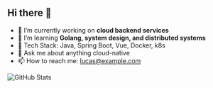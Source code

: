 ## Hi there 👋

- 🔭 I’m currently working on **cloud backend services**
- 🌱 I’m learning **Golang, system design, and distributed systems**
- 🧰 Tech Stack: Java, Spring Boot, Vue, Docker, k8s
- 💬 Ask me about anything cloud-native
- 📫 How to reach me: lucas@example.com

![GitHub Stats](https://github-readme-stats.vercel.app/api?username=d3lap1ace&show_icons=true&theme=tokyonight)


<!--
**d3Lap1ace/d3lap1ace** is a ✨ _special_ ✨ repository because its `README.md` (this file) appears on your GitHub profile.

Here are some ideas to get you started:

- 🔭 I’m currently working on ...
- 🌱 I’m currently learning ...
- 👯 I’m looking to collaborate on ...
- 🤔 I’m looking for help with ...
- 💬 Ask me about ...
- 📫 How to reach me: ...
- 😄 Pronouns: ...
- ⚡ Fun fact: ...
-->

